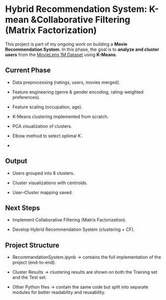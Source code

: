 # Hybrid Recommendation System: K-mean &Collaborative Filtering (Matrix Factorization)

This project is part of my ongoing work on building a **Movie Recommendation System**.
In this phase, the goal is to **analyze and cluster users** from the [MovieLens 1M Dataset](https://grouplens.org/datasets/movielens/1m/) using **K-Means**.

## Current Phase

* Data preprocessing (ratings, users, movies merged).

* Feature engineering (genre & gender encoding, rating-weighted preferences).

* Feature scaling (occupation, age).

* K-Means clustering implemented from scratch.

* PCA visualization of clusters.

* Elbow method to select optimal K .
* 

## Output

* Users grouped into 8 clusters.

* Cluster visualizations with centroids.

* User–Cluster mapping saved.

## Next Steps

* Implement Collaborative Filtering (Matrix Factorization).

* Develop Hybrid Recommendation System (clustering + CF).

## Project Structure

* RecommandationSystem.ipynb → contains the full implementation of the project (end-to-end).

* Cluster Results → clustering results are shown on both the Training set and the Test set.

* Other Python files → contain the same code but split into separate modules for better readability and reusability.